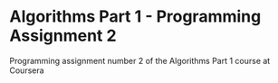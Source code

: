 Algorithms Part 1 - Programming Assignment 2
=====================================

Programming assignment number 2 of the Algorithms Part 1 course at Coursera
